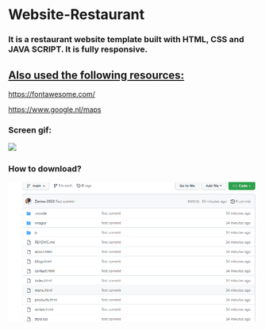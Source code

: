 # Website-Restaurant

<h3> It is a restaurant website template built with HTML, CSS and JAVA SCRIPT. It is fully responsive.</h3>

<h2> <u>Also used the following resources: </u></h2>

<a> https://fontawesome.com/</a>

<a>https://www.google.nl/maps </a> 

<h3> Screen gif: </h3>

![](WRscreen.gif)

<h3> How to download? </h3>

![](download.gif)